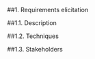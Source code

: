 ##1. Requirements elicitation

<!-- serve só para contextualizar -->

##1.1. Description

<!-- explicar o que é, qual o objectivo -->

##1.2. Techniques

<!-- quais as técnicas que existem -->

##1.3. Stakeholders

<!-- explicar o que é -->
